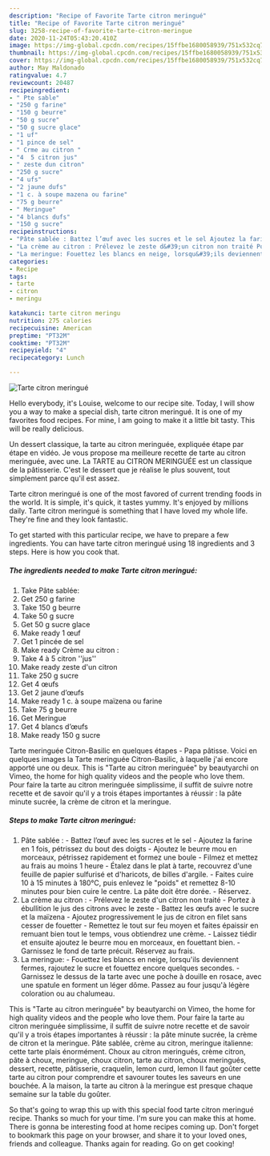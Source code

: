 ```yaml
---
description: "Recipe of Favorite Tarte citron meringué"
title: "Recipe of Favorite Tarte citron meringué"
slug: 3258-recipe-of-favorite-tarte-citron-meringue
date: 2020-11-24T05:43:20.410Z
image: https://img-global.cpcdn.com/recipes/15ffbe1680058939/751x532cq70/tarte-citron-meringue-photo-principale-de-la-recette.jpg
thumbnail: https://img-global.cpcdn.com/recipes/15ffbe1680058939/751x532cq70/tarte-citron-meringue-photo-principale-de-la-recette.jpg
cover: https://img-global.cpcdn.com/recipes/15ffbe1680058939/751x532cq70/tarte-citron-meringue-photo-principale-de-la-recette.jpg
author: May Maldonado
ratingvalue: 4.7
reviewcount: 20487
recipeingredient:
- " Pte sable"
- "250 g farine"
- "150 g beurre"
- "50 g sucre"
- "50 g sucre glace"
- "1 uf"
- "1 pince de sel"
- " Crme au citron "
- "4  5 citron jus"
- " zeste dun citron"
- "250 g sucre"
- "4 ufs"
- "2 jaune dufs"
- "1 c. à soupe mazena ou farine"
- "75 g beurre"
- " Meringue"
- "4 blancs dufs"
- "150 g sucre"
recipeinstructions:
- "Pâte sablée : Battez l’œuf avec les sucres et le sel Ajoutez la farine en 1 fois, pétrissez du bout des doigts Ajoutez le beurre mou en morceaux, pétrissez rapidement et formez une boule Filmez et mettez au frais au moins 1 heure Étalez dans le plat à tarte, recouvrez d&#39;une feuille de papier sulfurisé et d&#39;haricots, de billes d&#39;argile. Faites cuire 10 à 15 minutes à 180°C, puis enlevez le &#34;poids&#34; et remettez 8-10 minutes pour bien cuire le centre. La pâte doit être dorée. Réservez."
- "La crème au citron : Prélevez le zeste d&#39;un citron non traité Portez à ébullition le jus des citrons avec le zeste Battez les œufs avec le sucre et la maïzena Ajoutez progressivement le jus de citron en filet sans cesser de fouetter Remettez le tout sur feu moyen et faites épaissir en remuant bien tout le temps, vous obtiendrez une crème. Laissez tiédir et ensuite ajoutez le beurre mou en morceaux, en fouettant bien. Garnissez le fond de tarte précuit. Réservez au frais."
- "La meringue: Fouettez les blancs en neige, lorsqu&#39;ils deviennent fermes, rajoutez le sucre et fouettez encore quelques secondes. Garnissez le dessus de la tarte avec une poche à douille en rosace, avec une spatule en forment un léger dôme. Passez au four jusqu&#39;à légère coloration ou au chalumeau."
categories:
- Recipe
tags:
- tarte
- citron
- meringu

katakunci: tarte citron meringu 
nutrition: 275 calories
recipecuisine: American
preptime: "PT32M"
cooktime: "PT32M"
recipeyield: "4"
recipecategory: Lunch

---
```



![Tarte citron meringué](https://img-global.cpcdn.com/recipes/15ffbe1680058939/751x532cq70/tarte-citron-meringue-photo-principale-de-la-recette.jpg)

Hello everybody, it's Louise, welcome to our recipe site. Today, I will show you a way to make a special dish, tarte citron meringué. It is one of my favorites food recipes. For mine, I am going to make it a little bit tasty. This will be really delicious.

Un dessert classique, la tarte au citron meringuée, expliquée étape par étape en vidéo. Je vous propose ma meilleure recette de tarte au citron meringuée, avec une. La TARTE au CITRON MERINGUÉE est un classique de la pâtisserie. C&#39;est le dessert que je réalise le plus souvent, tout simplement parce qu&#39;il est assez.

Tarte citron meringué is one of the most favored of current trending foods in the world. It is simple, it's quick, it tastes yummy. It's enjoyed by millions daily. Tarte citron meringué is something that I have loved my whole life. They're fine and they look fantastic.


To get started with this particular recipe, we have to prepare a few ingredients. You can have tarte citron meringué using 18 ingredients and 3 steps. Here is how you cook that.

<!--inarticleads1-->

##### The ingredients needed to make Tarte citron meringué:

1. Take  Pâte sablée:
1. Get 250 g farine
1. Take 150 g beurre
1. Take 50 g sucre
1. Get 50 g sucre glace
1. Make ready 1 œuf
1. Get 1 pincée de sel
1. Make ready  Crème au citron :
1. Take 4 à 5 citron &#39;&#39;jus&#39;&#39;
1. Make ready  zeste d&#39;un citron
1. Take 250 g sucre
1. Get 4 œufs
1. Get 2 jaune d’œufs
1. Make ready 1 c. à soupe maïzena ou farine
1. Take 75 g beurre
1. Get  Meringue
1. Get 4 blancs d’œufs
1. Make ready 150 g sucre


Tarte meringuée Citron-Basilic en quelques étapes - Papa pâtisse. Voici en quelques images la Tarte meringuée Citron-Basilic, à laquelle j&#39;ai encore apporté une ou deux. This is &#34;Tarte au citron meringuée&#34; by beautyarchi on Vimeo, the home for high quality videos and the people who love them. Pour faire la tarte au citron meringuée simplissime, il suffit de suivre notre recette et de savoir qu&#39;il y a trois étapes importantes à réussir : la pâte minute sucrée, la crème de citron et la meringue. 

<!--inarticleads2-->

##### Steps to make Tarte citron meringué:

1. Pâte sablée : - Battez l’œuf avec les sucres et le sel - Ajoutez la farine en 1 fois, pétrissez du bout des doigts - Ajoutez le beurre mou en morceaux, pétrissez rapidement et formez une boule - Filmez et mettez au frais au moins 1 heure - Étalez dans le plat à tarte, recouvrez d&#39;une feuille de papier sulfurisé et d&#39;haricots, de billes d&#39;argile. - Faites cuire 10 à 15 minutes à 180°C, puis enlevez le &#34;poids&#34; et remettez 8-10 minutes pour bien cuire le centre. La pâte doit être dorée. - Réservez.
1. La crème au citron : - Prélevez le zeste d&#39;un citron non traité - Portez à ébullition le jus des citrons avec le zeste - Battez les œufs avec le sucre et la maïzena - Ajoutez progressivement le jus de citron en filet sans cesser de fouetter - Remettez le tout sur feu moyen et faites épaissir en remuant bien tout le temps, vous obtiendrez une crème. - Laissez tiédir et ensuite ajoutez le beurre mou en morceaux, en fouettant bien. - Garnissez le fond de tarte précuit. Réservez au frais.
1. La meringue: - Fouettez les blancs en neige, lorsqu&#39;ils deviennent fermes, rajoutez le sucre et fouettez encore quelques secondes. - Garnissez le dessus de la tarte avec une poche à douille en rosace, avec une spatule en forment un léger dôme. Passez au four jusqu&#39;à légère coloration ou au chalumeau.


This is &#34;Tarte au citron meringuée&#34; by beautyarchi on Vimeo, the home for high quality videos and the people who love them. Pour faire la tarte au citron meringuée simplissime, il suffit de suivre notre recette et de savoir qu&#39;il y a trois étapes importantes à réussir : la pâte minute sucrée, la crème de citron et la meringue. Pâte sablée, crème au citron, meringue italienne: cette tarte plais énormément. Choux au citron meringués, crème citron, pâte à choux, meringue, choux citron, tarte au citron, choux meringués, dessert, recette, pâtisserie, craquelin, lemon curd, lemon Il faut goûter cette tarte au citron pour comprendre et savourer toutes les saveurs en une bouchée. A la maison, la tarte au citron à la meringue est presque chaque semaine sur la table du goûter. 

So that's going to wrap this up with this special food tarte citron meringué recipe. Thanks so much for your time. I'm sure you can make this at home. There is gonna be interesting food at home recipes coming up. Don't forget to bookmark this page on your browser, and share it to your loved ones, friends and colleague. Thanks again for reading. Go on get cooking!
